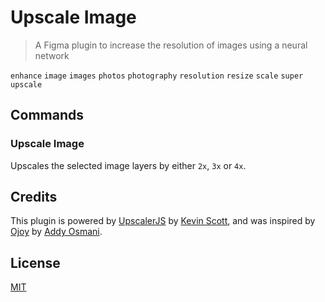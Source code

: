 # Upscale Image

> A Figma plugin to increase the resolution of images using a neural network

`enhance` `image` `images` `photos` `photography` `resolution` `resize` `scale` `super` `upscale`

## Commands

### Upscale Image

Upscales the selected image layers by either `2x`, `3x` or `4x`.

## Credits

This plugin is powered by [UpscalerJS](https://thekevinscott.github.io/UpscalerJS/) by [Kevin Scott](https://github.com/thekevinscott), and was inspired by [Ojoy](https://ojoy.netlify.app) by [Addy Osmani](https://twitter.com/addyosmani).

## License

[MIT](/LICENSE.md)
